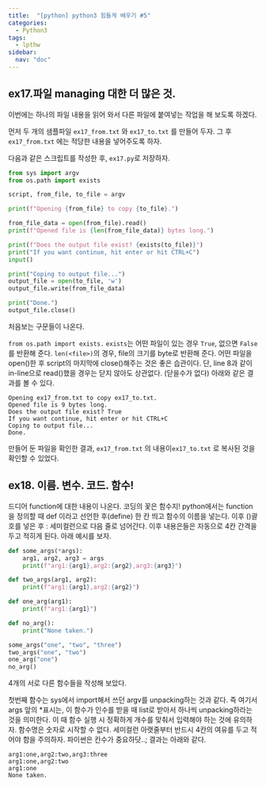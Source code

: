 ```yaml
---
title:  "[python] python3 힘들게 배우기 #5"
categories: 
  - Python3
tags:
  - lpthw
sidebar:
  nav: "doc"
---
```



## ex17.파일 managing 대한 더 많은 것.

이번에는 하나의 파일 내용을 읽어 와서 다른 파일에 붙여넣는 작업을 해 보도록 하겠다.

먼저 두 개의 샘플파일 `ex17_from.txt` 와 `ex17_to.txt` 를 만들어 두자. 그 후 `ex17_from.txt` 에는 적당한 내용을 넣어주도록 하자.

다음과 같은 스크립트를 작성한 후, `ex17.py`로 저장하자.

```python
from sys import argv
from os.path import exists

script, from_file, to_file = argv

print(f"Opening {from_file} to copy {to_file}.")

from_file_data = open(from_file).read()
print(f"Opened file is {len(from_file_data)} bytes long.")

print(f"Does the output file exist? {exists(to_file)}")
print("If you want continue, hit enter or hit CTRL+C")
input()

print("Coping to output file...")
output_file = open(to_file, 'w')
output_file.write(from_file_data)

print("Done.")
output_file.close()
```

처음보는 구문들이 나온다.

`from os.path import exists.`  `exists`는 어떤 파일이 있는 경우 `True`, 없으면 `False`를 반환해 준다.
`len(<file>)`의 경우, file의 크기를 byte로 반환해 준다.
어떤 파일을 open()한 후 script의 마지막에 close()해주는 것은 좋은 습관이다. 단, line 8과 같이 in-line으로 read()했을 경우는 닫지 않아도 상관없다. (닫을수가 없다)
아래와 같은 결과를 볼 수 있다.
```
Opening ex17_from.txt to copy ex17_to.txt.
Opened file is 9 bytes long.
Does the output file exist? True
If you want continue, hit enter or hit CTRL+C
Coping to output file...
Done.
```
만들어 둔 파일을 확인한 결과, `ex17_from.txt` 의 내용이`ex17_to.txt` 로 복사된 것을 확인할 수 있었다.

## ex18. 이름. 변수. 코드. 함수!

드디어 function에 대한 내용이 나온다. 코딩의 꽃은 함수지! python에서는 function을 정의할 때 def 이라고 선언한 후(define) 한 칸 띄고 함수의 이름을 넣는다. 이후 ()괄호를 넣은 후 : 세미컬런으로 다음 줄로 넘어간다. 이후 내용은들은 자동으로 4칸 간격을 두고 적히게 된다. 아래 예시를 보자.

```python
def some_args(*args):
    arg1, arg2, arg3 = args
    print(f"arg1:{arg1},arg2:{arg2},arg3:{arg3}")

def two_args(arg1, arg2):
    print(f"arg1:{arg1},arg2:{arg2}")

def one_arg(arg1):
    print(f"arg1:{arg1}")

def no_arg():
    print("None taken.")

some_args("one", "two", "three")
two_args("one", "two")
one_arg("one")
no_arg()
```


4개의 서로 다른 함수들을 작성해 보았다.

첫번째 함수는 sys에서 import해서 쓰던 argv를 unpacking하는 것과 같다. 즉 여기서 args 앞의 *표시는, 이 함수가 인수를 받을 때 list로 받아서 하나씩 unpacking하라는 것을 의미한다. 이 때 함수 실행 시 정확하게 개수를 맞춰서 입력해야 하는 것에 유의하자.
함수명은 숫자로 시작할 수 없다.
세미컬런 아랫줄부터 반드시 4칸의 여유를 두고 적어야 함을 주의하자. 파이썬은 칸수가 중요하닷..;
결과는 아래와 같다.
```
arg1:one,arg2:two,arg3:three
arg1:one,arg2:two
arg1:one
None taken.
```
